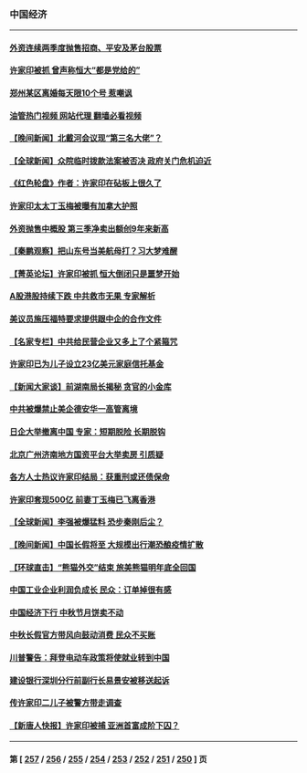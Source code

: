 ### 中国经济
---
#### [外资连续两季度抛售招商、平安及茅台股票](../../pages/ncid283/n14085571.md?10010445) 
#### [许家印被抓 曾声称恒大“都是党给的”](../../pages/ncid283/n14085585.md?10010445) 
#### [郑州某区离婚每天限10个号 惹嘲讽](../../pages/ncid283/n14085309.md?10010445) 
#### [油管热门视频 网站代理 翻墙必看视频](http://138.2.39.72:81/youtube.html?epic-marker?10010445)
#### [【晚间新闻】北戴河会议现“第三名大佬”？](../../pages/ncid283/n14084653.md?10010445) 
#### [【全球新闻】众院临时拨款法案被否决 政府关门危机迫近](../../pages/ncid283/n14085391.md?10010445) 
#### [《红色轮盘》作者：许家印在砧板上很久了](../../pages/ncid283/n14085347.md?10010445) 
#### [许家印太太丁玉梅被曝有加拿大护照](../../pages/ncid283/n14085128.md?10010445) 
#### [外资抛售中概股 第三季净卖出额创9年来新高](../../pages/ncid283/n14085235.md?10010445) 
#### [【秦鹏观察】把山东号当美航母打？习大梦难醒](../../pages/ncid283/n14084809.md?10010445) 
#### [【菁英论坛】许家印被抓 恒大倒闭只是噩梦开始](../../pages/ncid283/n14084688.md?10010445) 
#### [A股港股持续下跌 中共救市无果 专家解析](../../pages/ncid283/n14084705.md?10010445) 
#### [美议员施压福特要求提供跟中企的合作文件](../../pages/ncid283/n14084678.md?10010445) 
#### [【名家专栏】中共给民营企业又多上了个紧箍咒](../../pages/ncid283/n14083358.md?10010445) 
#### [许家印已为儿子设立23亿美元家庭信托基金](../../pages/ncid283/n14084574.md?10010445) 
#### [【新闻大家谈】前湖南局长揭秘 贪官的小金库](../../pages/ncid283/n14084432.md?10010445) 
#### [中共被爆禁止美企德安华一高管离境](../../pages/ncid283/n14084523.md?10010445) 
#### [日企大举撤离中国 专家：短期脱险 长期脱钩](../../pages/ncid283/n14084304.md?10010445) 
#### [北京广州济南地方国资平台大举卖房 引质疑](../../pages/ncid283/n14084339.md?10010445) 
#### [各方人士热议许家印结局：获重刑或还债保命](../../pages/ncid283/n14084203.md?10010445) 
#### [许家印套现500亿 前妻丁玉梅已飞离香港](../../pages/ncid283/n14084344.md?10010445) 
#### [【全球新闻】李强被爆猛料 恐步秦刚后尘？](../../pages/ncid283/n14084327.md?10010445) 
#### [【晚间新闻】中国长假将至 大规模出行潮恐酿疫情扩散](../../pages/ncid283/n14084321.md?10010445) 
#### [【环球直击】“熊猫外交”结束 旅美熊猫明年底全回国](../../pages/ncid283/n14083236.md?10010445) 
#### [中国工业企业利润负成长 民众：订单掉很有感](../../pages/ncid283/n14084256.md?10010445) 
#### [中国经济下行 中秋节月饼卖不动](../../pages/ncid283/n14083849.md?10010445) 
#### [中秋长假官方带风向鼓动消费 民众不买账](../../pages/ncid283/n14083725.md?10010445) 
#### [川普警告：拜登电动车政策将使就业转到中国](../../pages/ncid283/n14083621.md?10010445) 
#### [建设银行深圳分行前副行长易景安被移送起诉](../../pages/ncid283/n14083402.md?10010445) 
#### [传许家印二儿子被警方带走调查](../../pages/ncid283/n14083635.md?10010445) 
#### [【新唐人快报】许家印被捕 亚洲首富成阶下囚？](../../pages/ncid283/n14082800.md?10010445) 

---
#### 第 [ [257](./257.md?10010445) / [256](./256.md?10010445) / [255](./255.md?10010445) / [254](./254.md?10010445) / [253](./253.md?10010445) / [252](./252.md?10010445) / [251](./251.md?10010445) / [250](./250.md?10010445) ] 页
